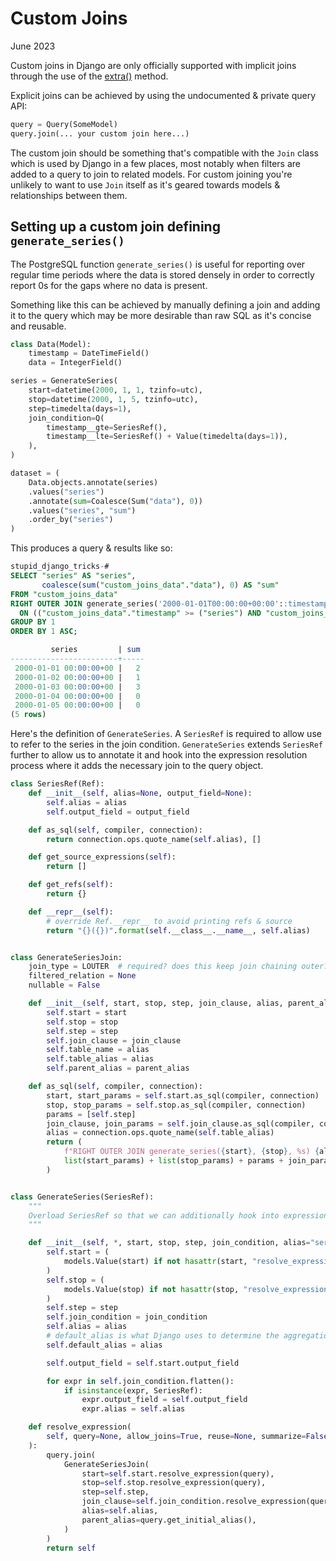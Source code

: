 Custom Joins
============

June 2023


Custom joins in Django are only officially supported with implicit joins through the use of the
[extra()](https://docs.djangoproject.com/en/4.2/ref/models/querysets/#extra) method.

Explicit joins can be achieved by using the undocumented & private query API:


```python
query = Query(SomeModel)
query.join(... your custom join here...)
```

The custom join should be something that's compatible with the `Join` class which is used by Django in a few places,
most notably when filters are added to a query to join to related models. For custom joining you're unlikely to want to
use `Join` itself as it's geared towards models & relationships between them.


Setting up a custom join defining `generate_series()`
-----------------------------------------------------

The PostgreSQL function `generate_series()` is useful for reporting over regular time periods where the data is stored
densely in order to correctly report 0s for the gaps where no data is present.

Something like this can be achieved by manually defining a join and adding it to the query which may be more desirable
than raw SQL as it's concise and reusable.


```python
class Data(Model):
    timestamp = DateTimeField()
    data = IntegerField()

series = GenerateSeries(
    start=datetime(2000, 1, 1, tzinfo=utc),
    stop=datetime(2000, 1, 5, tzinfo=utc),
    step=timedelta(days=1),
    join_condition=Q(
        timestamp__gte=SeriesRef(),
        timestamp__lte=SeriesRef() + Value(timedelta(days=1)),
    ),
)

dataset = (
    Data.objects.annotate(series)
    .values("series")
    .annotate(sum=Coalesce(Sum("data"), 0))
    .values("series", "sum")
    .order_by("series")
)
```

This produces a query & results like so:

```sql
stupid_django_tricks-#
SELECT "series" AS "series",
       coalesce(sum("custom_joins_data"."data"), 0) AS "sum"
FROM "custom_joins_data"
RIGHT OUTER JOIN generate_series('2000-01-01T00:00:00+00:00'::timestamptz, '2000-01-05T00:00:00+00:00'::timestamptz, '1 days 0.000000 seconds'::interval) "series"
  ON (("custom_joins_data"."timestamp" >= ("series") AND "custom_joins_data"."timestamp" <= ("series" + '1 days 0.000000 seconds'::interval)))
GROUP BY 1
ORDER BY 1 ASC;

         series         | sum
------------------------+-----
 2000-01-01 00:00:00+00 |   2
 2000-01-02 00:00:00+00 |   1
 2000-01-03 00:00:00+00 |   3
 2000-01-04 00:00:00+00 |   0
 2000-01-05 00:00:00+00 |   0
(5 rows)
```

Here's the definition of `GenerateSeries`.  A `SeriesRef` is required to allow use to refer to the series in the join
condition. `GenerateSeries` extends `SeriesRef` further to allow us to annotate it and hook into the expression
resolution process where it adds the necessary join to the query object.

```python
class SeriesRef(Ref):
    def __init__(self, alias=None, output_field=None):
        self.alias = alias
        self.output_field = output_field

    def as_sql(self, compiler, connection):
        return connection.ops.quote_name(self.alias), []

    def get_source_expressions(self):
        return []

    def get_refs(self):
        return {}

    def __repr__(self):
        # override Ref.__repr__ to avoid printing refs & source
        return "{}({})".format(self.__class__.__name__, self.alias)


class GenerateSeriesJoin:
    join_type = LOUTER  # required? does this keep join chaining outer?
    filtered_relation = None
    nullable = False

    def __init__(self, start, stop, step, join_clause, alias, parent_alias):
        self.start = start
        self.stop = stop
        self.step = step
        self.join_clause = join_clause
        self.table_name = alias
        self.table_alias = alias
        self.parent_alias = parent_alias

    def as_sql(self, compiler, connection):
        start, start_params = self.start.as_sql(compiler, connection)
        stop, stop_params = self.stop.as_sql(compiler, connection)
        params = [self.step]
        join_clause, join_params = self.join_clause.as_sql(compiler, connection)
        alias = connection.ops.quote_name(self.table_alias)
        return (
            f"RIGHT OUTER JOIN generate_series({start}, {stop}, %s) {alias} ON ({join_clause})",
            list(start_params) + list(stop_params) + params + join_params,
        )


class GenerateSeries(SeriesRef):
    """
    Overload SeriesRef so that we can additionally hook into expression resolution and setup our custom join.
    """

    def __init__(self, *, start, stop, step, join_condition, alias="series"):
        self.start = (
            models.Value(start) if not hasattr(start, "resolve_expression") else start
        )
        self.stop = (
            models.Value(stop) if not hasattr(stop, "resolve_expression") else stop
        )
        self.step = step
        self.join_condition = join_condition
        self.alias = alias
        # default_alias is what Django uses to determine the aggregations added to annotate()
        self.default_alias = alias

        self.output_field = self.start.output_field

        for expr in self.join_condition.flatten():
            if isinstance(expr, SeriesRef):
                expr.output_field = self.output_field
                expr.alias = self.alias

    def resolve_expression(
        self, query=None, allow_joins=True, reuse=None, summarize=False, for_save=False
    ):
        query.join(
            GenerateSeriesJoin(
                start=self.start.resolve_expression(query),
                stop=self.stop.resolve_expression(query),
                step=self.step,
                join_clause=self.join_condition.resolve_expression(query),
                alias=self.alias,
                parent_alias=query.get_initial_alias(),
            )
        )
        return self
```
